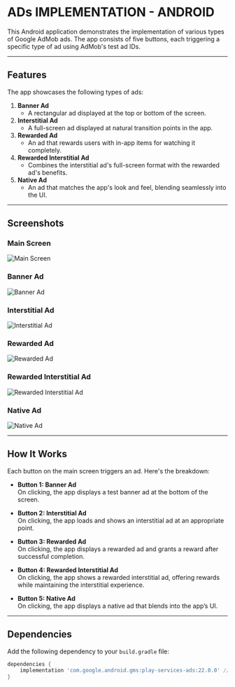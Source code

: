 # **ADs IMPLEMENTATION - ANDROID**  
This Android application demonstrates the implementation of various types of Google AdMob ads. The app consists of five buttons, each triggering a specific type of ad using AdMob's test ad IDs.

---

## **Features**  
The app showcases the following types of ads:  

1. **Banner Ad**  
   - A rectangular ad displayed at the top or bottom of the screen.  
2. **Interstitial Ad**  
   - A full-screen ad displayed at natural transition points in the app.  
3. **Rewarded Ad**  
   - An ad that rewards users with in-app items for watching it completely.  
4. **Rewarded Interstitial Ad**  
   - Combines the interstitial ad's full-screen format with the rewarded ad's benefits.  
5. **Native Ad**  
   - An ad that matches the app's look and feel, blending seamlessly into the UI.  

---

## **Screenshots**  
### Main Screen  
![Main Screen]([path_to_screenshot_main_screen.png](https://github.com/Alenaak/Ads-Implementation-Android/blob/main/images/Main%20Screen.png))

### Banner Ad  
![Banner Ad](path_to_screenshot_banner_ad.png)

### Interstitial Ad  
![Interstitial Ad](path_to_screenshot_interstitial_ad.png)

### Rewarded Ad  
![Rewarded Ad](path_to_screenshot_rewarded_ad.png)

### Rewarded Interstitial Ad  
![Rewarded Interstitial Ad](path_to_screenshot_rewarded_interstitial_ad.png)

### Native Ad  
![Native Ad](path_to_screenshot_native_ad.png)

---

## **How It Works**  
Each button on the main screen triggers an ad. Here's the breakdown:  

- **Button 1: Banner Ad**  
  On clicking, the app displays a test banner ad at the bottom of the screen.  

- **Button 2: Interstitial Ad**  
  On clicking, the app loads and shows an interstitial ad at an appropriate point.  

- **Button 3: Rewarded Ad**  
  On clicking, the app displays a rewarded ad and grants a reward after successful completion.  

- **Button 4: Rewarded Interstitial Ad**  
  On clicking, the app shows a rewarded interstitial ad, offering rewards while maintaining the interstitial experience.  

- **Button 5: Native Ad**  
  On clicking, the app displays a native ad that blends into the app’s UI.  

---

## **Dependencies**  
Add the following dependency to your `build.gradle` file:

```groovy
dependencies {
    implementation 'com.google.android.gms:play-services-ads:22.0.0' // Update to the latest version
}
